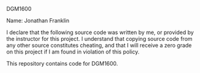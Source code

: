 DGM1600

Name: Jonathan Franklin

I declare that the following source code was written by me, or provided
by the instructor for this project. I understand that copying 
source code from any other source constitutes cheating, and that I will
receive a zero grade on this project if I am found in violation of
this policy.

This repository contains code for DGM1600.
